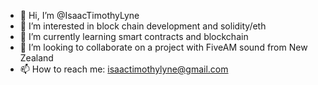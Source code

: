 - 👋 Hi, I’m @IsaacTimothyLyne
- 👀 I’m interested in block chain development and solidity/eth
- 🌱 I’m currently learning smart contracts and blockchain
- 💞️ I’m looking to collaborate on a project with FiveAM sound from New Zealand
- 📫 How to reach me: isaactimothylyne@gmail.com

<!---
IsaacTimothyLyne/IsaacTimothyLyne is a ✨ special ✨ repository because its `README.md` (this file) appears on your GitHub profile.
You can click the Preview link to take a look at your changes.
--->
